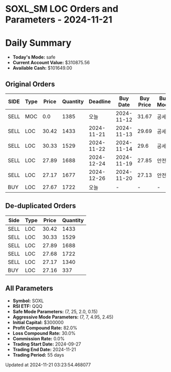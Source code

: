 # SOXL_SM LOC Orders and Parameters - 2024-11-21

# Daily Summary

- **Today's Mode:** safe
- **Current Account Value:** $310875.56
- **Available Cash:** $101649.00

## Original Orders

| SIDE | Type | Price | Quantity | Deadline | Buy Date | Buy Price | Buy Mode |
|------|------|-------|----------|----------|----------|-----------|----------|
| SELL | MOC | 0.0 | 1385 | 오늘 | 2024-11-12 | 31.67 | 공세 |
| SELL | LOC | 30.42 | 1433 | 2024-11-21 | 2024-11-13 | 29.69 | 공세 |
| SELL | LOC | 30.33 | 1529 | 2024-11-22 | 2024-11-14 | 29.6 | 공세 |
| SELL | LOC | 27.89 | 1688 | 2024-12-24 | 2024-11-19 | 27.85 | 안전 |
| SELL | LOC | 27.17 | 1677 | 2024-12-26 | 2024-11-20 | 27.13 | 안전 |
| BUY | LOC | 27.67 | 1722 | 오늘 | - | - | - |

## De-duplicated Orders

| Side | Type | Price | Quantity |
|------|------|-------|----------|
| SELL | LOC | 30.42 | 1433 |
| SELL | LOC | 30.33 | 1529 |
| SELL | LOC | 27.89 | 1688 |
| SELL | LOC | 27.68 | 1722 |
| SELL | LOC | 27.17 | 1340 |
| BUY | LOC | 27.16 | 337 |

## All Parameters

- **Symbol:** SOXL
- **RSI ETF:** QQQ
- **Safe Mode Parameters:** (7, 25, 2.0, 0.15)
- **Aggressive Mode Parameters:** (7, 7, 4.95, 2.45)
- **Initial Capital:** $300000
- **Profit Compound Rate:** 82.0%
- **Loss Compound Rate:** 30.0%
- **Commission Rate:** 0.0%
- **Trading Start Date:** 2024-09-27
- **Trading End Date:** 2024-11-21
- **Trading Period:** 55 days

Updated at 2024-11-21 03:23:54.468077

